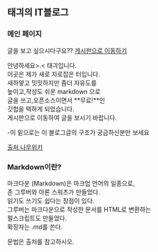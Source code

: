 ## 태긔의 IT블로그
### 메인 페이지

글을 보고 싶으시다구요??
[게시판으로 이동하기]()


안녕하세요>.< 태긔입니다.  
이곳은 제가 새로 자로잡은 터입니다.  
새하얗고 밋밋하지만 좀더 자유도를  
높이고,작성도 쉬운 markdown 으로  
글을 쓰고,오픈소스이면서 **무료!**인  
깃헙을 택하게 되었습니다.  
게시판으로 이동하여 글을 보시기 바랍니다.  

-이 밑으로는 이 블로그글의 구조가 궁금하신분만 보세요  


[출처 나무위키](https://namu.wiki/w/%EB%A7%88%ED%81%AC%EB%8B%A4%EC%9A%B4)
### Markdown이란?

마크다운 (Markdown)은 마크업 언어의 일종으로,  
 존 그루버와 아론 스워츠가 만들었다.  
읽기도 쓰기도 쉽다는 장점이 있다.  
그루버는 마크다운으로 작성한 문서를 HTML로 변환하는  
펄스크립트도 만들었다.  
확장자는 .md를 쓴다.  

문법은 출처를 참고하시오.
